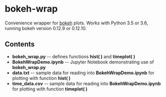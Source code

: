 # bokeh-wrap
Convenience wrapper for [bokeh](https://bokeh.pydata.org/en/latest/) plots.  Works with Python 3.5 or 3.6,
running bokeh version 0.12.9 or 0.12.10.

## Contents
* **bokeh_wrap.py** -- defines functions **hist( )** and **timeplot( )**
* **BokehWrapDemo.ipynb** -- Jupyter Notebook demonstrating use of **bokeh_wrap.py**
* **data.txt** -- sample data for reading into **BokehWrapDemo.ipynb** for plotting with function **hist( )**
* **time_data.csv** -- sample data for reading into **BokehWrapDemo.ipynb** for plotting with function **timeplot( )**